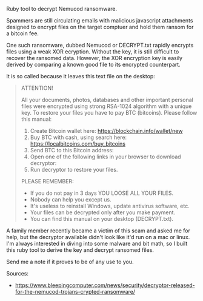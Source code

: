 Ruby tool to decrypt Nemucod ransomware.

Spammers are still circulating emails with malicious javascript attachments designed to encrypt files on the target comptuer and hold them ransom for a bitcoin fee.

One such ransomware, dubbed Nemucod or DECRYPT.txt rapidly encrypts files using a weak XOR ecryption. Without the key, it is still difficult to recover the ransomed data. However, the XOR encryption key is easily derived by comparing a known good file to its encrypted counterpart.

It is so called because it leaves this text file on the desktop:

> ATTENTION!
> 
> All your documents, photos, databases and other important personal files were encrypted using strong RSA-1024 algorithm with a unique key. To restore your files you have to pay <amount> BTC (bitcoins).
> Please follow this manual:
> 
> 1. Create Bitcoin wallet here: https://blockchain.info/wallet/new
> 2. Buy <amount> BTC with cash, using search here: https://localbitcoins.com/buy_bitcoins
> 3. Send <amount> BTC to this Bitcoin address: <address>
> 4. Open one of the following links in your browser to download decryptor:  <website>  <website>  <website>  <website>  <website>
> 5. Run decryptor to restore your files.
> 
> PLEASE REMEMBER:
> 
> - If you do not pay in 3 days YOU LOOSE ALL YOUR FILES.
> - Nobody can help you except us.
> - It's useless to reinstall Windows, update antivirus software, etc.
> - Your files can be decrypted only after you make payment.
> - You can find this manual on your desktop (DECRYPT.txt).

A family member recently became a victim of this scam and asked me for help, but the decryptor available didn't look like it'd run on a mac or linux. I'm always interested in diving into some malware and bit math, so I built this ruby tool to derive the key and decrypt ransomed files.

Send me a note if it proves to be of any use to you.

Sources:

- https://www.bleepingcomputer.com/news/security/decryptor-released-for-the-nemucod-trojans-crypted-ransomware/
